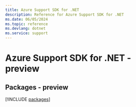 ```yaml
---
title: Azure Support SDK for .NET
description: Reference for Azure Support SDK for .NET
ms.date: 06/05/2024
ms.topic: reference
ms.devlang: dotnet
ms.service: support
---
```

# Azure Support SDK for .NET - preview
## Packages - preview
[!INCLUDE [packages](support-index.md)]